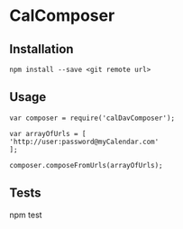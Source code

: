 # CalComposer

## Installation
```npm install --save <git remote url>```

## Usage

```nodejs
var composer = require('calDavComposer');

var arrayOfUrls = [
'http://user:password@myCalendar.com'
];

composer.composeFromUrls(arrayOfUrls);
```

## Tests
npm test